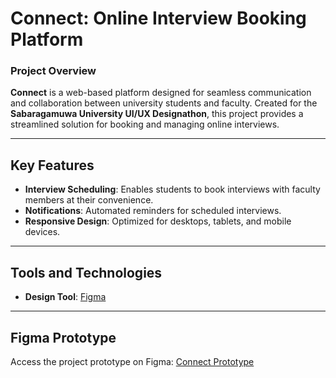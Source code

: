 # Connect: Online Interview Booking Platform

### Project Overview
**Connect** is a web-based platform designed for seamless communication and collaboration between university students and faculty. Created for the **Sabaragamuwa University UI/UX Designathon**, this project provides a streamlined solution for booking and managing online interviews.

---

## Key Features
- **Interview Scheduling**: Enables students to book interviews with faculty members at their convenience.
- **Notifications**: Automated reminders for scheduled interviews.
- **Responsive Design**: Optimized for desktops, tablets, and mobile devices.

---

## Tools and Technologies
- **Design Tool**: [Figma](https://www.figma.com)

---

## Figma Prototype
Access the project prototype on Figma: [Connect Prototype](https://www.figma.com/design/nQArF4TNyrUc4etc5O0YAa/Weconnect-Web-UI?node-id=0-1&p=f)



